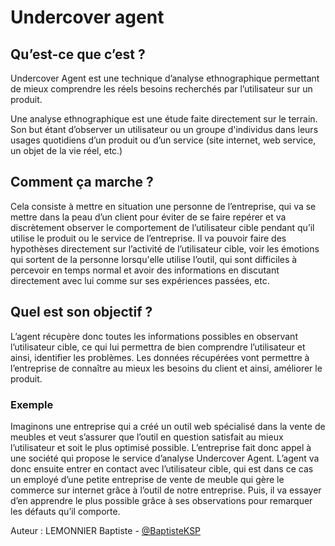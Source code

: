 # Undercover agent

## Qu’est-ce que c’est ?

Undercover Agent est une technique d’analyse ethnographique permettant de mieux comprendre les réels besoins recherchés par l’utilisateur sur un produit.

Une analyse ethnographique est une étude faite directement sur le terrain. Son but étant d’observer un utilisateur ou un groupe d'individus dans leurs usages quotidiens d’un produit ou d’un service (site internet, web service, un objet de la vie réel, etc.) 

## Comment ça marche ?

Cela consiste à mettre en situation une personne de l’entreprise, qui va se mettre dans la peau d’un client pour éviter de se faire repérer et va discrètement observer le comportement de l’utilisateur cible pendant qu’il utilise le produit ou le service de l’entreprise. Il va pouvoir faire des hypothèses directement sur l’activité de l’utilisateur cible, voir les émotions qui sortent de la personne lorsqu'elle utilise l’outil, qui sont difficiles à percevoir en temps normal et avoir des informations en discutant directement avec lui comme sur ses expériences passées, etc.

## Quel est son objectif ?

L’agent récupère donc toutes les informations possibles en observant l’utilisateur cible, ce qui lui permettra de bien comprendre l’utilisateur et ainsi, identifier les problèmes. Les données récupérées vont permettre à l’entreprise de connaître au mieux les besoins du client et ainsi, améliorer le produit.

### Exemple

Imaginons une entreprise qui a créé un outil web spécialisé dans la vente de meubles et veut s’assurer que l’outil en question satisfait au mieux l’utilisateur et soit le plus optimisé possible. L’entreprise fait donc appel à une société qui propose le service d’analyse Undercover Agent. L’agent va donc ensuite entrer en contact avec l’utilisateur cible, qui est dans ce cas un employé d’une petite entreprise de vente de meuble qui gère le commerce sur internet grâce à l’outil de notre entreprise. Puis, il va essayer d’en apprendre le plus possible grâce à ses observations pour remarquer les défauts qu’il comporte.
 


Auteur : LEMONNIER Baptiste - [@BaptisteKSP](https://github.com/BaptisteKSP)